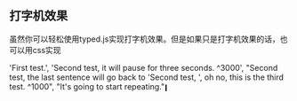 <style>
.reflect__below{
    -webkit-box-reflect: below;
} 
.reflect__above{
    -webkit-box-reflect: above;
} 
.reflect__left{
    -webkit-box-reflect: left;
} 
.reflect__right{
    -webkit-box-reflect: right;
} 

.inline-box{
    display:inline;
}
/* .typed{
    display: inline-block;
    background: linear-gradient(90deg, transparent, transparent calc(100% - 2px), var(--pointerColor) calc(100% - 2px), var(--pointerColor));
    animation: colorChange .8s linear infinite;
    padding-right: 4px;
} */

@keyframes colorChange {
    0%, 50% {
        --pointerColor: #000;
    }
    50%, 100% {
        --pointerColor: transparent;
    }
}

@keyframes typing {
    0{
        width: 0;
    }
    100% {
        width: 26ch;
     }
}

.typed-a{
    background: linear-gradient(90deg, transparent, transparent calc(100% - 2px), var(--pointerColor) calc(100% - 2px), var(--pointerColor));
    background-size: 100% 70%;
    background-position: 0 5px;
    background-repeat: no-repeat;
    animation: colorChange .8s linear infinite;
    padding-right: 4px;
}
</style>

## 打字机效果

虽然你可以轻松使用typed.js实现打字机效果。但是如果只是打字机效果的话，也可以用css实现

<div class="example">
    <p class ="inline-box typed">
    <a class="typed-a">
     'First test.',
     'Second test, it will pause for three seconds. ^3000',
     "Second test, the last sentence will go back to 'Second test, ', oh no, this is the third test. ^1000",
     "It's going to start repeating."
     </a>
    </p>
</div>
